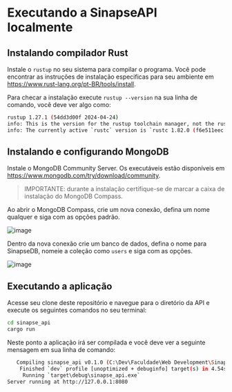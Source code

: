 # Executando a SinapseAPI localmente
## Instalando compilador Rust
Instale o `rustup` no seu sistema para compilar o programa. Você pode encontrar as instruções de instalação especificas para seu ambiente em https://www.rust-lang.org/pt-BR/tools/install.

Para checar a instalação execute `rustup --version` na sua linha de comando, você deve ver algo como:
```bash
rustup 1.27.1 (54dd3d00f 2024-04-24)
info: This is the version for the rustup toolchain manager, not the rustc compiler.
info: The currently active `rustc` version is `rustc 1.82.0 (f6e511eec 2024-10-15)`
```
## Instalando e configurando MongoDB
Instale o MongoDB Community Server. Os executáveis estão disponíveis em https://www.mongodb.com/try/download/community.
> IMPORTANTE: durante a instalação certifique-se de marcar a caixa de instalação do MongoDB Compass.

Ao abrir o MongoDB Compass, crie um nova conexão, defina um nome qualquer e siga com as opções padrão.

![image](https://github.com/user-attachments/assets/bf39677d-90f2-4f08-bebe-61a47e80c3a1)

Dentro da nova conexão crie um banco de dados, defina o nome para SinapseDB, nomeie a coleção como `users` e siga com as opções.

![image](https://github.com/user-attachments/assets/8c115d5e-9c61-4ac4-ad33-bb598ec9fb44)

## Executando a aplicação
Acesse seu clone deste repositório e navegue para o diretório da API e execute os seguintes comandos no seu terminal:
```bash
cd sinapse_api
cargo run
```
Neste ponto a aplicação irá ser compilada e você deve ver a seguinte mensagem em sua linha de comando:
```bash
   Compiling sinapse_api v0.1.0 (C:\Dev\Faculdade\Web Development\SinapseFlashcards\sinapse_api)
    Finished `dev` profile [unoptimized + debuginfo] target(s) in 4.54s
     Running `target\debug\sinapse_api.exe`
Server running at http://127.0.0.1:8080
```
